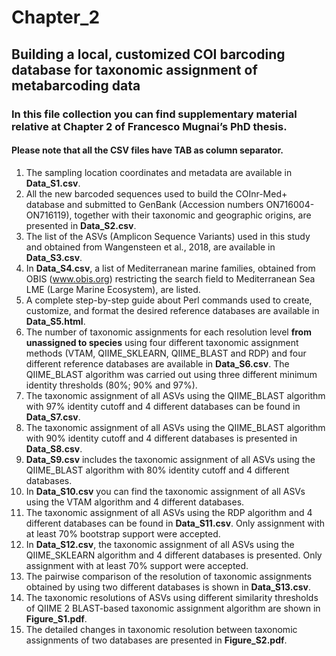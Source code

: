 # Chapter_2
## Building a local, customized COI barcoding database for taxonomic assignment of metabarcoding data
### In this file collection you can find supplementary material relative at Chapter 2 of Francesco Mugnai’s PhD thesis.
#### Please note that all the CSV files have TAB as column separator.
1. The sampling location coordinates and metadata are available in **Data_S1.csv**.
2. All the new barcoded sequences used to build the COInr-Med+ database and submitted to GenBank (Accession numbers ON716004-ON716119), together with their taxonomic and geographic origins, are presented in **Data_S2.csv**.
3. The list of the ASVs (Amplicon Sequence Variants) used in this study and obtained from Wangensteen et al., 2018, are available in **Data_S3.csv**.
4. In **Data_S4.csv**, a list of Mediterranean marine families, obtained from OBIS (www.obis.org) restricting the search field to Mediterranean Sea LME (Large Marine Ecosystem), are listed.
5. A complete step-by-step guide about Perl commands used to create, customize, and format the desired reference databases are available in **Data_S5.html**.
6. The number of taxonomic assignments for each resolution level **from unassigned to species** using four different taxonomic assignment methods (VTAM, QIIME_SKLEARN, QIIME_BLAST and RDP) and four different reference databases are available in **Data_S6.csv**. The QIIME_BLAST algorithm was carried out using three different minimum identity thresholds (80%; 90% and 97%).
7. The taxonomic assignment of all ASVs using the QIIME_BLAST algorithm with 97% identity cutoff and 4 different databases can be found in **Data_S7.csv**.
8. The taxonomic assignment of all ASVs using the QIIME_BLAST algorithm with 90% identity cutoff and 4 different databases is presented in **Data_S8.csv**.
9. **Data_S9.csv** includes the taxonomic assignment of all ASVs using the QIIME_BLAST algorithm with 80% identity cutoff and 4 different databases.
10. In **Data_S10.csv** you can find the taxonomic assignment of all ASVs using the VTAM algorithm and 4 different databases.
11. The taxonomic assignment of all ASVs using the RDP algorithm and 4 different databases can be found in **Data_S11.csv**. Only assignment with at least 70% bootstrap support were accepted.
12. In **Data_S12.csv**, the taxonomic assignment of all ASVs using the QIIME_SKLEARN algorithm and 4 different databases is presented. Only assignment with at least 70% support were accepted.
13. The pairwise comparison of the resolution of taxonomic assignments obtained by using two different databases is shown in **Data_S13.csv**.
14. The taxonomic resolutions of ASVs using different similarity thresholds of QIIME 2 BLAST-based taxonomic assignment algorithm are shown in **Figure_S1.pdf**.
15. The detailed changes in taxonomic resolution between taxonomic assignments of two databases are presented in  **Figure_S2.pdf**.
